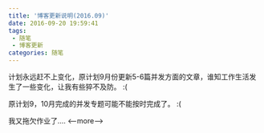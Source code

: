 ```yaml
---
title: '博客更新说明(2016.09)'
date: 2016-09-20 19:59:41
tags: 
 - 随笔
 - 博客更新
categories: 随笔
---
```


计划永远赶不上变化，原计划9月份更新5-6篇并发方面的文章，谁知工作生活发生了一些变化，让我有些猝不及防。 :(

原计划9，10月完成的并发专题可能不能按时完成了。 :(

我又拖欠作业了....
<--more-->
